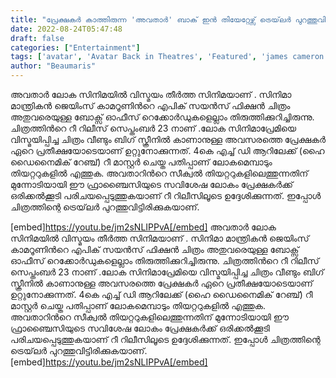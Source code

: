 ```yaml
---
title: "പ്രേക്ഷകർ കാത്തിരുന്ന 'അവതാർ' ബാക് ഇൻ തിയേറ്റേഴ്സ് ട്രെയ്‌ലർ പുറത്തുവിട്ടു"
date: 2022-08-24T05:47:48
draft: false
categories: ["Entertainment"]
tags: ['avatar', 'Avatar Back in Theatres', 'Featured', 'james cameron']
author: "Beaumaris"
---
```


അവതാര്‍ ലോക സിനിമയിൽ വിസ്മയം തീർത്ത സിനിമയാണ് . സിനിമാ മാന്ത്രികൻ ജെയിംസ് കാമറൂണിന്‍റെ എപിക് സയന്‍സ് ഫിക്ഷന്‍ ചിത്രം അതുവരെയുള്ള ബോക്സ് ഓഫീസ് റെക്കോര്‍ഡുകളെല്ലാം തിരുത്തിക്കുറിച്ചിരുന്നു. ചിത്രത്തിന്‍റെ റീ റിലീസ് സെപ്തംബർ 23 നാണ് .ലോക സിനിമാപ്രേമിയെ വിസ്മയിപ്പിച്ച ചിത്രം വീണ്ടും ബിഗ് സ്ക്രീനില്‍ കാണാനുള്ള അവസരത്തെ പ്രേക്ഷകർ ഏറെ പ്രതീക്ഷയോടെയാണ് ഉറ്റുനോക്കുന്നത്. 4കെ എച്ച് ഡി ആറിലേക്ക് (ഹൈ ഡൈനൈമിക് റേഞ്ച്) റീ മാസ്റ്റര്‍ ചെയ്ത പതിപ്പാണ് ലോകമെമ്പാടും തിയറ്ററുകളില്‍ എത്തുക. അവതാറിന്‍റെ സീക്വല്‍ തിയറ്ററുകളിലെത്തുന്നതിന് മുന്നോടിയായി ഈ ഫ്രാഞ്ചൈസിയുടെ സവിശേഷ ലോകം പ്രേക്ഷകര്‍ക്ക് ഒരിക്കല്‍ക്കൂടി പരിചയപ്പെടുത്തുകയാണ് റീ റിലീസിലൂടെ ഉദ്ദേശിക്കുന്നത്. ഇപ്പോൾ ചിത്രത്തിന്റെ ട്രെയ്‌ലർ പുറത്തുവിട്ടിരിക്കുകയാണ്.

[embed]https://youtu.be/jm2sNLIPPvA[/embed]
അവതാര്‍ ലോക സിനിമയിൽ വിസ്മയം തീർത്ത സിനിമയാണ് . സിനിമാ മാന്ത്രികൻ ജെയിംസ് കാമറൂണിന്‍റെ എപിക് സയന്‍സ് ഫിക്ഷന്‍ ചിത്രം അതുവരെയുള്ള ബോക്സ് ഓഫീസ് റെക്കോര്‍ഡുകളെല്ലാം തിരുത്തിക്കുറിച്ചിരുന്നു. ചിത്രത്തിന്‍റെ റീ റിലീസ് സെപ്തംബർ 23 നാണ് .ലോക സിനിമാപ്രേമിയെ വിസ്മയിപ്പിച്ച ചിത്രം വീണ്ടും ബിഗ് സ്ക്രീനില്‍ കാണാനുള്ള അവസരത്തെ പ്രേക്ഷകർ ഏറെ പ്രതീക്ഷയോടെയാണ് ഉറ്റുനോക്കുന്നത്. 4കെ എച്ച് ഡി ആറിലേക്ക് (ഹൈ ഡൈനൈമിക് റേഞ്ച്) റീ മാസ്റ്റര്‍ ചെയ്ത പതിപ്പാണ് ലോകമെമ്പാടും തിയറ്ററുകളില്‍ എത്തുക. അവതാറിന്‍റെ സീക്വല്‍ തിയറ്ററുകളിലെത്തുന്നതിന് മുന്നോടിയായി ഈ ഫ്രാഞ്ചൈസിയുടെ സവിശേഷ ലോകം പ്രേക്ഷകര്‍ക്ക് ഒരിക്കല്‍ക്കൂടി പരിചയപ്പെടുത്തുകയാണ് റീ റിലീസിലൂടെ ഉദ്ദേശിക്കുന്നത്. ഇപ്പോൾ ചിത്രത്തിന്റെ ട്രെയ്‌ലർ പുറത്തുവിട്ടിരിക്കുകയാണ്. [embed]https://youtu.be/jm2sNLIPPvA[/embed]
